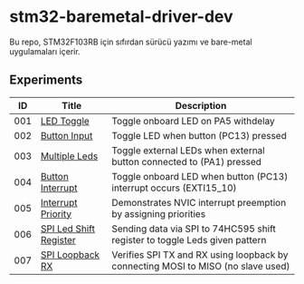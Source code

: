# stm32-baremetal-driver-dev
Bu repo, STM32F103RB için sıfırdan sürücü yazımı ve bare-metal uygulamaları içerir.


## Experiments

| ID   | Title                                                                                  | Description                                                                       |
|------|----------------------------------------------------------------------------------------|-----------------------------------------------------------------------------------|
| 001  | [LED Toggle](stm32-baremetal-lab/Experiments/001_Led_Toggle)                           | Toggle onboard LED on PA5 withdelay                                               |
| 002  | [Button Input](stm32-baremetal-lab/Experiments/002_Button_Input)                       | Toggle LED when button (PC13) pressed                                             |
| 003  | [Multiple Leds](stm32-baremetal-lab/Experiments/003_Multiple_Leds)                     | Toggle external LEDs when external button connected to (PA1) pressed              |
| 004  | [Button Interrupt](stm32-baremetal-lab/Experiments/004_Button_Interrupt)               | Toggle onboard LED when button (PC13) interrupt occurs (EXTI15_10)                |
| 005  | [Interrupt Priority](stm32-baremetal-lab/Experiments/005_Interrupt_Priority)           | Demonstrates NVIC interrupt preemption by assigning priorities                    |
| 006  | [SPI Led Shift Register](stm32-baremetal-lab/Experiments/006_SPI_LED_ShiftRegister)    | Sending data via SPI to 74HC595 shift register to toggle Leds given pattern       |
| 007  | [SPI Loopback RX](stm32-baremetal-lab/Experiments/007_SPI_Loopback_RX)                 | Verifies SPI TX and RX using loopback by connecting MOSI to MISO (no slave used)  |
